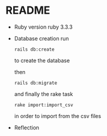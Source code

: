# README

* Ruby version
  ruby 3.3.3 

* Database creation
  run 
  ```
  rails db:create
  ```
  to create the database

  then
  ```
  rails db:migrate
  ```
  and finally the rake task 
  ```
  rake import:import_csv
  ```
  in order to import from the csv files


* Reflection
